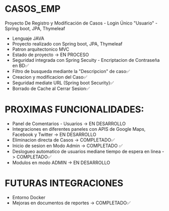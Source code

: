 # CASOS_EMP
Proyecto De Registro y Modificación de Casos - Login Único "Usuario" - Spring boot, JPA, Thymeleaf

- Lenguaje JAVA
- Proyecto realizado con Spring boot, JPA, Thymeleaf
- Patron arquitectonico MVC
- Estado de proyecto -> EN PROCESO
- Seguridad integrada con Spring Secuity - Encriptacion de Contraseña en BD✅
- Filtro de busqueda mediante la "Descripcion" de caso✅
- Creacion y modificacion del Caso✅
- Seguridad mediate URL (Spring boot Security)✅
- Borrado de Cache al Cerrar Sesion✅


# PROXIMAS FUNCIONALIDADES:
- Panel de Comentarios - Usuarios -> EN DESARROLLO
- Integraciones en diferentes paneles con APIS de Google Maps, Facebook y Twitter -> EN DESARROLLO
- Eliminacion directa de Casos -> COMPLETADO✅
- Inicio de sesion en Modo Admin -> COMPLETADO ✅
- Deslogueo automatico de usuarios mediane tiempo de espera en linea -> COMPLETADO✅
- Modulos en modo ADMIN -> EN DESARROLLO

# FUTURAS INTEGRACIONES
- Entorno Docker
- Mejoras en documentos de reportes -> COMPLETADO✅
